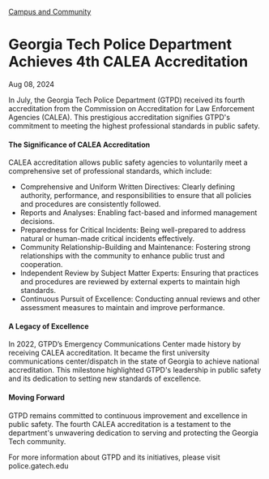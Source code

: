 [Campus and Community](https://www.gatech.edu/news/topic/campus-and-community)

# Georgia Tech Police Department Achieves 4th CALEA Accreditation

Aug 08, 2024


In July, the Georgia Tech Police Department (GTPD) received its fourth accreditation from the Commission on Accreditation for Law Enforcement Agencies (CALEA). This prestigious accreditation signifies GTPD's commitment to meeting the highest professional standards in public safety.

#### The Significance of CALEA Accreditation

CALEA accreditation allows public safety agencies to voluntarily meet a comprehensive set of professional standards, which include:

- Comprehensive and Uniform Written Directives: Clearly defining authority, performance, and responsibilities to ensure that all policies and procedures are consistently followed.
- Reports and Analyses: Enabling fact-based and informed management decisions.
- Preparedness for Critical Incidents: Being well-prepared to address natural or human-made critical incidents effectively.
- Community Relationship-Building and Maintenance: Fostering strong relationships with the community to enhance public trust and cooperation.
- Independent Review by Subject Matter Experts: Ensuring that practices and procedures are reviewed by external experts to maintain high standards.
- Continuous Pursuit of Excellence: Conducting annual reviews and other assessment measures to maintain and improve performance.

#### A Legacy of Excellence

In 2022, GTPD’s Emergency Communications Center made history by receiving CALEA accreditation. It became the first university communications center/dispatch in the state of Georgia to achieve national accreditation. This milestone highlighted GTPD's leadership in public safety and its dedication to setting new standards of excellence.

#### Moving Forward

GTPD remains committed to continuous improvement and excellence in public safety. The fourth CALEA accreditation is a testament to the department's unwavering dedication to serving and protecting the Georgia Tech community.

For more information about GTPD and its initiatives, please visit police.gatech.edu